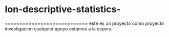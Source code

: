 # Ion-descriptive-statistics-
============================
este es un proyecto como proyecto investigacion cualquier apoyo estamos a la espera
